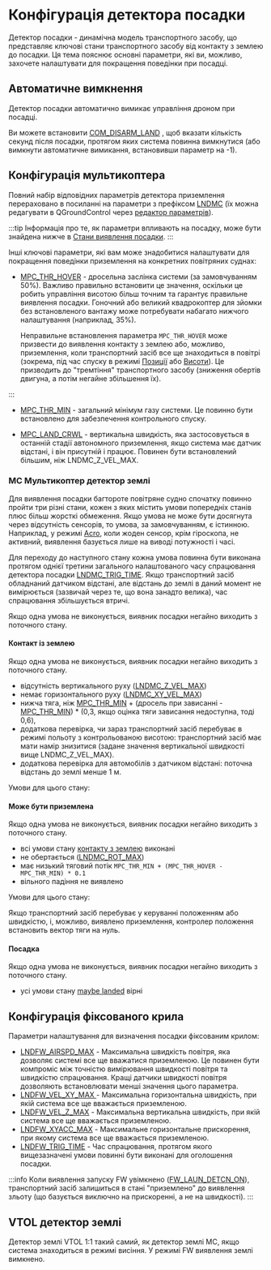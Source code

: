 # Конфігурація детектора посадки

Детектор посадки - динамічна модель транспортного засобу, що представляє ключові стани транспортного засобу від контакту з землею до посадки.
Ця тема пояснює основні параметри, які ви, можливо, захочете налаштувати для покращення поведінки при посадці.

## Автоматичне вимкнення

Детектор посадки автоматично вимикає управління дроном при посадці.

Ви можете встановити [COM_DISARM_LAND](../advanced_config/parameter_reference.md#COM_DISARM_LAND) , щоб вказати кількість секунд після посадки, протягом яких система повинна вимкнутися (або вимкнути автоматичне вимикання, встановивши параметр на -1).

## Конфігурація мультикоптера

Повний набір відповідних параметрів детектора приземлення перераховано в посиланні на параметри з префіксом [LNDMC](../advanced_config/parameter_reference.md#land-detector) (їх можна редагувати в QGroundControl через [редактор параметрів](../advanced_config/parameters.md)).

:::tip
Інформація про те, як параметри впливають на посадку, може бути знайдена нижче в [Стани виявлення посадки](#mc-land-detector-states).
:::

Інші ключові параметри, які вам може знадобитися налаштувати для покращення поведінки приземлення на конкретних повітряних суднах:

- [MPC_THR_HOVER](../advanced_config/parameter_reference.md#MPC_THR_HOVER) - дросельна заслінка системи (за замовчуванням 50%).
  Важливо правильно встановити це значення, оскільки це робить управління висотою більш точним та гарантує правильне виявлення посадки.
  Гоночний або великий квадрокоптер для зйомки без встановленого вантажу може потребувати набагато нижчого налаштування (наприклад, 35%).

  Неправильне встановлення параметра `MPC_THR_HOVER` може призвести до виявлення контакту з землею або, можливо, приземлення, коли транспортний засіб все ще знаходиться в повітрі (зокрема, під час спуску в режимі [Позиції](../flight_modes_mc/position.md) або [Висоти](../flight_modes_mc/altitude.md)).
  Це призводить до "тремтіння" транспортного засобу (зниження обертів двигуна, а потім негайне збільшення їх).

:::

- [MPC_THR_MIN](../advanced_config/parameter_reference.md#MPC_THR_MIN) - загальний мінімум газу системи.
  Це повинно бути встановлено для забезпечення контрольного спуску.

- [MPC_LAND_CRWL](../advanced_config/parameter_reference.md#MPC_LAND_CRWL) - вертикальна швидкість, яка застосовується в останній стадії автономного приземлення, якщо система має датчик відстані, і він присутній і працює. Повинен бути встановлений більшим, ніж LNDMC_Z_VEL_MAX.

### MC Мультикоптер детектор землі

Для виявлення посадки багтороте повітряне судно спочатку повинно пройти три різні стани, кожен з яких містить умови попередніх станів плюс більш жорсткі обмеження.
Якщо умова не може бути досягнута через відсутність сенсорів, то умова, за замовчуванням, є істинною.
Наприклад, у режимі [Acro](../flight_modes_mc/acro.md), коли жоден сенсор, крім гіроскопа, не активний, виявлення базується лише на виводі потужності і часі.

Для переходу до наступного стану кожна умова повинна бути виконана протягом однієї третини загального налаштованого часу спрацювання детектора посадки [LNDMC_TRIG_TIME](../advanced_config/parameter_reference.md#LNDMC_TRIG_TIME).
Якщо транспортний засіб обладнаний датчиком відстані, але відстань до землі в даний момент не вимірюється (зазвичай через те, що вона занадто велика), час спрацювання збільшується втричі.

Якщо одна умова не виконується, виявник посадки негайно виходить з поточного стану.

#### Контакт із землею

Якщо одна умова не виконується, виявник посадки негайно виходить з поточного стану.

- відсутність вертикального руху ([LNDMC_Z_VEL_MAX](../advanced_config/parameter_reference.md#LNDMC_Z_VEL_MAX))
- немає горизонтального руху ([LNDMC_XY_VEL_MAX](../advanced_config/parameter_reference.md#LNDMC_XY_VEL_MAX))
- нижча тяга, ніж [MPC_THR_MIN](../advanced_config/parameter_reference.md#MPC_THR_MIN) + (дросель при зависанні - [MPC_THR_MIN](../advanced_config/parameter_reference.md#MPC_THR_MIN)) \* (0,3, якщо оцінка тяги зависання недоступна, тоді 0,6),
- додаткова перевірка, чи зараз транспортний засіб перебуває в режимі польоту з контрольованою висотою: транспортний засіб має мати намір знизитися (задане значення вертикальної швидкості вище LNDMC_Z_VEL_MAX).
- додаткова перевірка для автомобілів з датчиком відстані: поточна відстань до землі менше 1 м.

Умови для цього стану:

#### Може бути приземлена

Якщо одна умова не виконується, виявник посадки негайно виходить з поточного стану.

- всі умови стану [контакту з землею](#ground-contact) виконані
- не обертається ([LNDMC_ROT_MAX](../advanced_config/parameter_reference.md#LNDMC_ROT_MAX))
- має низький тяговий потік `MPC_THR_MIN + (MPC_THR_HOVER - MPC_THR_MIN) * 0.1`
- вільного падіння не виявлено

Умови для цього стану:

Якщо транспортний засіб перебуває у керуванні положенням або швидкістю, і, можливо, виявлено приземлення,
контролер положення встановить вектор тяги на нуль.

#### Посадка

Якщо одна умова не виконується, виявник посадки негайно виходить з поточного стану.

- усі умови стану [maybe landed](#maybe-landed) вірні

## Конфігурація фіксованого крила

Параметри налаштування для визначення посадки фіксованим крилом:

- [LNDFW_AIRSPD_MAX](../advanced_config/parameter_reference.md#LNDFW_AIRSPD_MAX) - Максимальна швидкість повітря, яка дозволяє системі все ще вважатися приземленою.
  Це повинен бути компроміс між точністю вимірювання швидкості повітря та швидкістю спрацювання.
  Кращі датчики швидкості повітря дозволяють встановлювати менші значення цього параметра.
- [LNDFW_VEL_XY_MAX ](../advanced_config/parameter_reference.md#LNDFW_VEL_XY_MAX) - Максимальна горизонтальна швидкість, при якій система все ще вважається приземленою.
- [LNDFW_VEL_Z_MAX](../advanced_config/parameter_reference.md#LNDFW_VEL_XY_MAX) - Максимальна вертикальна швидкість, при якій система все ще вважається приземленою.
- [LNDFW_XYACC_MAX](../advanced_config/parameter_reference.md#LNDFW_XYACC_MAX) - Максимальне горизонтальне прискорення, при якому система все ще вважається приземленою.
- [LNDFW_TRIG_TIME](../advanced_config/parameter_reference.md#LNDFW_TRIG_TIME) - Час спрацювання, протягом якого вищезазначені умови повинні бути виконані для оголошення посадки.

:::info
Коли виявлення запуску FW увімкнено ([FW_LAUN_DETCN_ON](../advanced_config/parameter_reference.md#FW_LAUN_DETCN_ON)), транспортний засіб залишиться в стані "приземлено" до виявлення зльоту (що базується виключно на прискоренні, а не на швидкості).
:::

## VTOL детектор землі

Детектор землі VTOL 1:1 такий самий, як детектор землі MC, якщо система знаходиться в режимі висіння. У режимі FW виявлення землі вимкнено.

